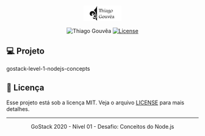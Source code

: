 <p align="center">
  <img alt="Thiago Gouvêa" src="imgs/thiago_gouvea_logo.png" width="100px" />
</p>

<p align="center">
  <img src="https://img.shields.io/badge/Thiago-Gouv%C3%AAa-000066?labelColor=202024&color=000099" alt="Thiago Gouvêa" />
  <a href="LICENSE"><img  src="https://img.shields.io/badge/License-MIT-000066?labelColor=202024&color=000099" alt="License"></a>
</p>


## 💻 Projeto

gostack-level-1-nodejs-concepts

## 📝 Licença

Esse projeto está sob a licença MIT. Veja o arquivo [LICENSE](LICENSE) para mais detalhes.

---

<p align="center">
  GoStack 2020 - Nível 01 - Desafio: Conceitos do Node.js
</p>


